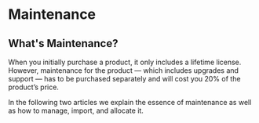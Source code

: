 # Maintenance

## What's Maintenance?

When you initially purchase a product, it only includes a lifetime license. However, maintenance for the product — which includes upgrades and support — has to be purchased separately and will cost you 20% of the product’s price.

In the following two articles we explain the essence of maintenance as well as how to manage, import, and allocate it. 

